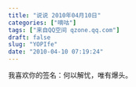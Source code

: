 ```yaml
---
title: "说说 2010年04月10日"
categories: ["嘀咕"]
tags: ["来自QQ空间 qzone.qq.com"]
draft: false
slug: "YOPIfe"
date: "2010-04-10 07:19:24"
---
```


我喜欢你的签名：何以解忧，唯有爆头。

